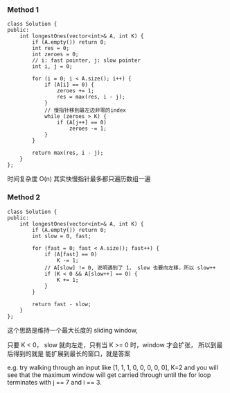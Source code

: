 ### Method 1
```
class Solution {
public:
    int longestOnes(vector<int>& A, int K) {
        if (A.empty()) return 0;
        int res = 0;
        int zeroes = 0;
        // i: fast pointer, j: slow pointer
        int i, j = 0;
        
        for (i = 0; i < A.size(); i++) {
            if (A[i] == 0) {
                zeroes += 1;
                res = max(res, i - j);
            }
            // 慢指针移到最左边非零的index
            while (zeroes > K) {
                if (A[j++] == 0)
                    zeroes -= 1;
            }
        }
        
        return max(res, i - j);
    }
};
```
时间复杂度 O(n)
其实快慢指针最多都只遍历数组一遍

### Method 2
```
class Solution {
public:
    int longestOnes(vector<int>& A, int K) {
        if (A.empty()) return 0;
        int slow = 0, fast;
        
        for (fast = 0; fast < A.size(); fast++) {
            if (A[fast] == 0)
                K -= 1;
            // A[slow] != 0, 说明遇到了 1， slow 也要向左移，所以 slow++
            if (K < 0 && A[slow++] == 0) {
                K += 1;
            }
        }
        
        return fast - slow;
    }
};
```

这个思路是维持一个最大长度的 sliding window,

只要 K < 0， slow 就向左走，只有当 K >= 0 时，window 才会扩张，
所以到最后得到的就是 能扩展到最长的窗口，就是答案

e.g.
 try walking through an input like [1, 1, 1, 0, 0, 0, 0, 0], K=2 and you will see that the maximum window will get carried through until the for loop terminates with j == 7 and i == 3.